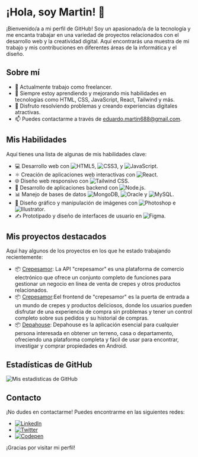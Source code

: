 # ¡Hola, soy Martin! 👋

¡Bienvenido/a a mi perfil de GitHub! Soy un apasionado/a de la tecnología y me encanta trabajar en una variedad de proyectos relacionados con el desarrollo web y la creatividad digital. Aquí encontrarás una muestra de mi trabajo y mis contribuciones en diferentes áreas de la informática y el diseño.

## Sobre mí

- 💼 Actualmente trabajo como freelancer.
- 🌱 Siempre estoy aprendiendo y mejorando mis habilidades en tecnologías como HTML, CSS, JavaScript, React, Tailwind y más.
- 🚀 Disfruto resolviendo problemas y creando experiencias digitales atractivas.
- 📫 Puedes contactarme a través de eduardo.martin688@gmail.com.

## Mis Habilidades

Aquí tienes una lista de algunas de mis habilidades clave:


- 💻 Desarrollo web con ![HTML5](https://img.shields.io/badge/HTML5-E34F26?style=flat-square&logo=html5&logoColor=white), ![CSS3](https://img.shields.io/badge/CSS3-1572B6?style=flat-square&logo=css3&logoColor=white), y ![JavaScript](https://img.shields.io/badge/JavaScript-F7DF1E?style=flat-square&logo=javascript&logoColor=black).
- ⚛️ Creación de aplicaciones web interactivas con ![React](https://img.shields.io/badge/React-61DAFB?style=flat-square&logo=react&logoColor=black).
- 🌐 Diseño web responsivo con ![Tailwind CSS](https://img.shields.io/badge/Tailwind%20CSS-38B2AC?style=flat-square&logo=tailwind-css&logoColor=white).
- 🚀 Desarrollo de aplicaciones backend con ![Node.js](https://img.shields.io/badge/Node.js-339933?style=flat-square&logo=node.js&logoColor=white).
- 📊 Manejo de bases de datos ![MongoDB](https://img.shields.io/badge/MongoDB-47A248?style=flat-square&logo=mongodb&logoColor=white), ![Oracle](https://img.shields.io/badge/Oracle-F80000?style=flat-square&logo=oracle&logoColor=white) y ![MySQL](https://img.shields.io/badge/MySQL-4479A1?style=flat-square&logo=mysql&logoColor=white).
- 🎨 Diseño gráfico y manipulación de imágenes con ![Photoshop](https://img.shields.io/badge/Photoshop-31A8FF?style=flat-square&logo=adobe-photoshop&logoColor=white) e ![Illustrator](https://img.shields.io/badge/Illustrator-FF9A00?style=flat-square&logo=adobe-illustrator&logoColor=black).
- ✍️ Prototipado y diseño de interfaces de usuario en ![Figma](https://img.shields.io/badge/Figma-F24E1E?style=flat-square&logo=figma&logoColor=white).


## Mis proyectos destacados

Aquí hay algunos de los proyectos en los que he estado trabajando recientemente:

- 📦 [Crepesamor](https://github.com/eMartin94/crepes-backend.git): 
La API "crepesamor" es una plataforma de comercio electrónico que ofrece un conjunto completo de funciones para gestionar un negocio en línea de venta de crepes y otros productos relacionados.
- 📦 [Crepesamor](https://github.com/eMartin94/crepes-frontend.git):Eel frontend de "crepesamor" es la puerta de entrada a un mundo de crepes y productos deliciosos, donde los usuarios pueden disfrutar de una experiencia de compra sin problemas y tener un control completo sobre sus pedidos y su historial de compras.
- 📦 [Depahouse](https://github.com/eMartin94/ProyectoAppDepaHouse.git): Depahouse es la aplicación esencial para cualquier persona interesada en obtener un terreno, casa o departamento, ofreciendo una plataforma completa y fácil de usar para encontrar, investigar y comprar propiedades en Android.

## Estadísticas de GitHub

![Mis estadísticas de GitHub](https://github-readme-stats.vercel.app/api?username=eMartin94&show_icons=true&theme=radical)

## Contacto

¡No dudes en contactarme! Puedes encontrarme en las siguientes redes:

- [![LinkedIn](https://img.shields.io/badge/LinkedIn-0077B5?style=flat-square&logo=linkedin&logoColor=white)](https://www.linkedin.com/in/emartinpizango)
- [![Twitter](https://img.shields.io/badge/Twitter-1DA1F2?style=flat-square&logo=twitter&logoColor=white)](https://twitter.com/eMartiiin94)
- [![Codepen](https://img.shields.io/badge/Codepen-000000?style=flat-square&logo=codepen&logoColor=white)](https://codepen.io/emartin94)

¡Gracias por visitar mi perfil!
